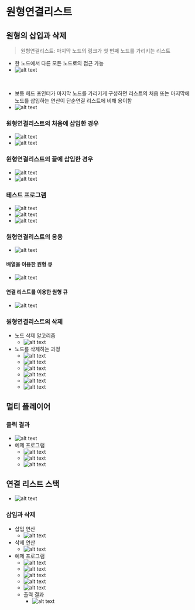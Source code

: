 # 원형연결리스트

## 원형의 삽입과 삭제

> 원형연결리스트: 마지막 노드의 링크가 첫 번째 노드를 가리키는 리스트

- 한 노드에서 다른 모든 노드로의 접근 가능
- ![alt text](image.png)

<br>

- 보통 헤드 포인터가 마지막 노드를 가리키게 구성하면 리스트의 처음 또는 마지막에 노드를 삽입하는 연산이 단순연결 리스트에 비해 용이함
- ![alt text](image-1.png)

### 원형연결리스트의 처음에 삽입한 경우

- ![alt text](image-2.png)
- ![alt text](image-3.png)

### 원형연결리스트의 끝에 삽입한 경우

- ![alt text](image-4.png)
- ![alt text](image-5.png)

### 테스트 프로그램

- ![alt text](image-6.png)
- ![alt text](image-7.png)
- ![alt text](image-8.png)

### 원형연결리스트의 응용

- ![alt text](image-9.png)

#### 배열을 이용한 원형 큐

- ![alt text](image-10.png)

#### 연결 리스트를 이용한 원형 큐

- ![alt text](image-11.png)

### 원형연결리스트의 삭제

- 노드 삭제 알고리즘
  - ![alt text](image-12.png)
- 노드를 삭제하는 과정
  - ![alt text](image-13.png)
  - ![alt text](image-14.png)
  - ![alt text](image-15.png)
  - ![alt text](image-16.png)
  - ![alt text](image-17.png)
  - ![alt text](image-18.png)

## 멀티 플레이어

### 출력 결과

- ![alt text](image-19.png)
- 예제 프로그램
  - ![alt text](image-20.png)
  - ![alt text](image-21.png)
  - ![alt text](image-22.png)

## 연결 리스트 스택

- ![alt text](image-23.png)

### 삽입과 삭제

- 삽입 연산
  - ![alt text](image-24.png)
- 삭제 연산
  - ![alt text](image-25.png)
- 예제 프로그램
  - ![alt text](image-26.png)
  - ![alt text](image-27.png)
  - ![alt text](image-28.png)
  - ![alt text](image-29.png)
  - ![alt text](image-30.png)
  - 출력 결과
    - ![alt text](image-31.png)

